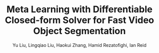 ---
layout: pub
title: Meta Learning with Differentiable Closed-form Solver for Fast Video Object Segmentation
author: Yu Liu, Lingqiao Liu, Haokui Zhang, Hamid Rezatofighi, Ian Reid
publisher: International Conference on Intelligent Robots and Systems (IROS20)
paper_link: https://arxiv.org/pdf/1909.13046.pdf
project_link: false
year: 2020
comments: true
category: blog
---